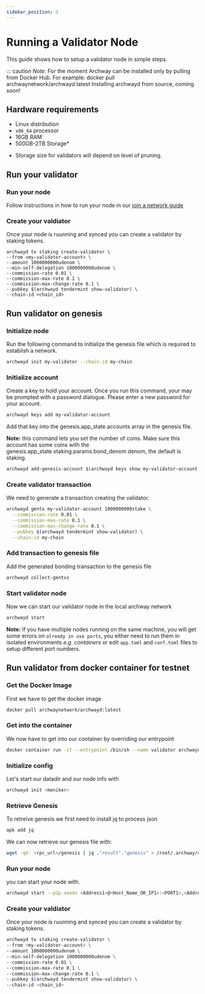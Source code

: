 ```yaml
---
sidebar_position: 3
---
```


# Running a Validator Node

This guide shows how to setup a validator node in simple steps.


::: caution
*Note:* For the moment Archway can be installed only by pulling from Docker Hub.
For example: docker pull archwaynetwork/archwayd:latest
Installing archwayd from source, coming soon!


## Hardware requirements
- Linux distribution
- `x86_64` processor
- 16GB RAM
- 500GB-2TB Storage\*

* Storage size for validators will depend on level of pruning.

## Run your validator
### Run your node 
Follow instructions in how to run your node in our [join a network guide](../node/join-a-network.md)

### Create your valdiator
Once your node is ruunning and synced you can create a validator by staking tokens.

```
archwayd tx staking create-validator \
--from <my-validator-account> \
--amount 1000000000udenom \
--min-self-delegation 1000000000udenom \
--commission-rate 0.01 \
--commission-max-rate 0.1 \
--commission-max-change-rate 0.1 \
--pubkey $(archwayd tendermint show-validator) \
--chain-id <chain_id>
```

## Run validator on genesis
### Initialize node

Run the following command to initialize the genesis file which is required to establish a network.
```bash
archwayd init my-validator --chain-id my-chain 
```

<!-- **Note:** Please note that, we use `--home ./my-validator` flag in almost all commands in order to tell `archwayd` that we need to work on that specific directory. -->

### Initialize account

Create a key to hold your account. Once you run this command, your may be prompted with a password dialogue. Please enter a new password for your account.

```bash
archwayd keys add my-validator-account
```

Add that key into the genesis.app_state.accounts array in the genesis file.

**Note:** this command lets you set the number of coins. Make sure this account has some coins
with the genesis.app_state.staking.params.bond_denom denom, the default is staking.

```bash
archwayd add-genesis-account $(archwayd keys show my-validator-account -a) 1000000000stake,1000000000ARCH
```

### Create validator transaction

We need to generate a transaction creating the validator.

```bash
archwayd gentx my-validator-account 1000000000stake \
  --commission-rate 0.01 \
  --commission-max-rate 0.1 \
  --commission-max-change-rate 0.1 \
  --pubkey $(archwayd tendermint show-validator) \
  --chain-id my-chain
```

### Add transaction to genesis file

Add the generated bonding transaction to the genesis file

```bash
archwayd collect-gentxs
```

### Start validator node

Now we can start our validator node in the local archway network

```bash
archwayd start
```

**Note:** If you have multiple nodes running on the same machine, you will get some errors on `already in use ports`, you either need to run them in isolated environments _e.g. containers_ or edit `app.toml` and `conf.toml` files to setup different port numbers.


## Run validator from docker container for testnet
### Get the Docker Image
First we have to get the docker image 
```sh
docker pull archwaynetwork/archwayd:latest
```

### Get into the container 
We now have to get into our container by overriding our entrypoint
```sh
docker container run -it --entrypoint /bin/sh --name validator archwaynetwork/archwayd:latest
```

### Initialize config
Let's start our datadir and our node info with

```sh
archwayd init <moniker>
```

### Retrieve Genesis
To retreive genesis we first need to install jq to process json
```sh
apk add jq
```

We can now retrieve our genesis file with:
```sh
wget -qO- <rpc_url>/genesis | jq ."result"."genesis" > /root/.archway/config/genesis.json
```

### Run your node
you can start your node with.
```sh
archwayd start --p2p.seeds <Address1>@<Host_Name_OR_IP1>:<PORT1>,<Address2>@<Host_Name_OR_IP2>:<PORT2>,<Address3>@<Host_Name_OR_IP3>:<PORT3>, ...<AddressN>@<Host_Name_OR_IPN>:<PORTN> --x-crisis-skip-assert-invariants
```

### Create your valdiator
Once your node is ruunning and synced you can create a validator by staking tokens.

```sh
archwayd tx staking create-validator \
--from <my-validator-account> \
--amount 1000000000udenom \
--min-self-delegation 1000000000udenom \
--commission-rate 0.01 \
--commission-max-rate 0.1 \
--commission-max-change-rate 0.1 \
--pubkey $(archwayd tendermint show-validator) \
--chain-id <chain_id>
```



